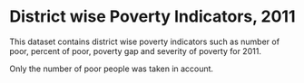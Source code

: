 # District wise Poverty Indicators, 2011

This dataset contains district wise poverty indicators such as number of poor, percent of poor, poverty gap and severity of poverty for 2011.

Only the number of poor people was taken in account.
